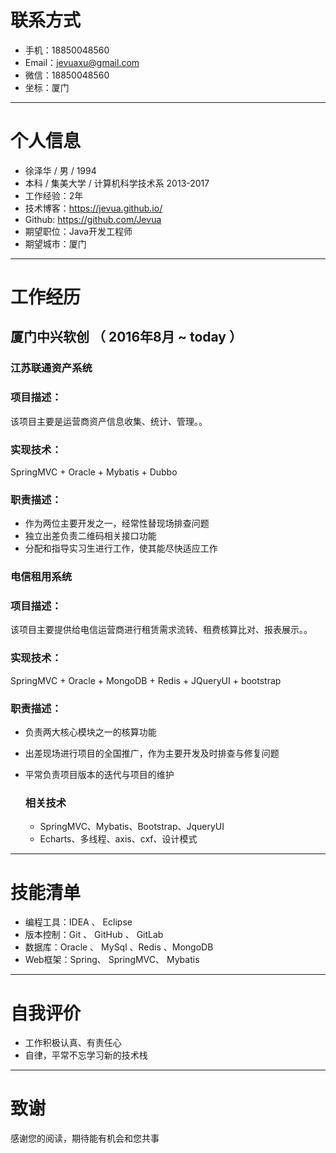 # 联系方式

- 手机：18850048560
- Email：jevuaxu@gmail.com
- 微信：18850048560
- 坐标：厦门

---

# 个人信息

 - 徐泽华 / 男 / 1994 
 - 本科 / 集美大学 / 计算机科学技术系 2013-2017
 - 工作经验：2年
 - 技术博客：https://jevua.github.io/ 
 - Github: https://github.com/Jevua
 - 期望职位：Java开发工程师
 - 期望城市：厦门

---

# 工作经历

## 厦门中兴软创 （ 2016年8月 ~ today ）

### 江苏联通资产系统

### 项目描述：

该项目主要是运营商资产信息收集、统计、管理。。

### 实现技术：

SpringMVC + Oracle + Mybatis + Dubbo

### 职责描述：

   + 作为两位主要开发之一，经常性替现场排查问题
   + 独立出差负责二维码相关接口功能
   + 分配和指导实习生进行工作，使其能尽快适应工作

### 电信租用系统

### 项目描述：

该项目主要提供给电信运营商进行租赁需求流转、租费核算比对、报表展示。。

### 实现技术：

SpringMVC + Oracle + MongoDB + Redis + JQueryUI + bootstrap

### 职责描述：

* 负责两大核心模块之一的核算功能

* 出差现场进行项目的全国推广，作为主要开发及时排查与修复问题

* 平常负责项目版本的迭代与项目的维护

  ### 相关技术

  - SpringMVC、Mybatis、Bootstrap、JqueryUI
  - Echarts、多线程、axis、cxf、设计模式

---

# 技能清单
- 编程工具：IDEA 、 Eclipse
- 版本控制：Git 、 GitHub 、 GitLab
- 数据库：Oracle 、 MySql 、Redis 、MongoDB
- Web框架：Spring、 SpringMVC、 Mybatis

---

# 自我评价

* 工作积极认真、有责任心
* 自律，平常不忘学习新的技术栈

------

# 致谢

感谢您的阅读，期待能有机会和您共事
